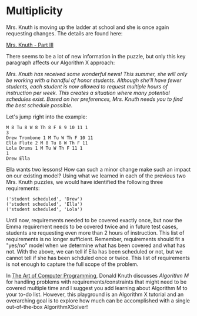 # Multiplicity

Mrs. Knuth is moving up the ladder at school and she is once again requesting changes. The details are found here:

[Mrs. Knuth - Part III](https://www.codingame.com/contribute/view/959460130d2f9792d933f75838edb639a6dae)

There seems to be a lot of new information in the puzzle, but only this key paragraph affects our Algorithm X approach:

_Mrs. Knuth has received some wonderful news! This summer, she will only be working with a handful of honor students. Although she'll have fewer students, each student is now allowed to request multiple hours of instruction per week. This creates a situation where many potential schedules exist. Based on her preferences, Mrs. Knuth needs you to find the best schedule possible._

Let's jump right into the example:

```
M 8 Tu 8 W 8 Th 8 F 8 9 10 11 1
3
Drew Trombone 1 M Tu W Th F 10 11
Ella Flute 2 M 8 Tu 8 W Th F 11
Lola Drums 1 M Tu W Th F 11 1
1
Drew Ella
```

Ella wants two lessons! How can such a minor change make such an impact on our existing model? Using what we learned in each of the previous two Mrs. Knuth puzzles, we would have identified the following three requirements:

```text
('student scheduled', 'Drew')
('student scheduled', 'Ella')
('student scheduled', 'Lola')
```

Until now, requirements needed to be covered exactly once, but now the Emma requirement needs to be covered twice and in future test cases, students are requesting even more than 2 hours of instruction. This list of requirements is no longer sufficient. Remember, requirements should fit a "yes/no" model when we determine what has been covered and what has not. With the above, we can tell if Ella has been scheduled or not, but we cannot tell if she has been schduled once or twice. This list of requirements is not enough to capture the full scope of the problem.

In [The Art of Computer Programming](https://www-cs-faculty.stanford.edu/~knuth/taocp.html), Donald Knuth discusses _Algorithm M_ for handling problems with requirements/constraints that might need to be covered multiple time and I suggest you add learning about Algorithm M to your to-do list. However, this playground is an Algorithm X tutorial and an overarching goal is to explore how much can be accomplished with a single out-of-the-box AlgorithmXSolver!
